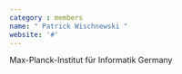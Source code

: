 ```yaml
---
category : members
name: " Patrick Wischnewski " 
website: '#'
---
```

Max-Planck-Institut für Informatik
Germany

